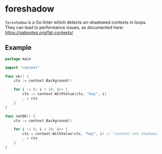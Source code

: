 # foreshadow

`foreshadow` is a Go linter which detects un-shadowed contexts in loops.
They can lead to performance issues, as documented here: https://gabnotes.org/fat-contexts/

## Example

```go
package main

import "context"

func ok() {
	ctx := context.Background()

	for i := 0; i < 10; i++ {
		ctx := context.WithValue(ctx, "key", i)
		_ = ctx
	}
}

func notOk() {
	ctx := context.Background()

	for i := 0; i < 10; i++ {
		ctx = context.WithValue(ctx, "key", i) // "context not shadowed in loop"
		_ = ctx
	}
}
```
